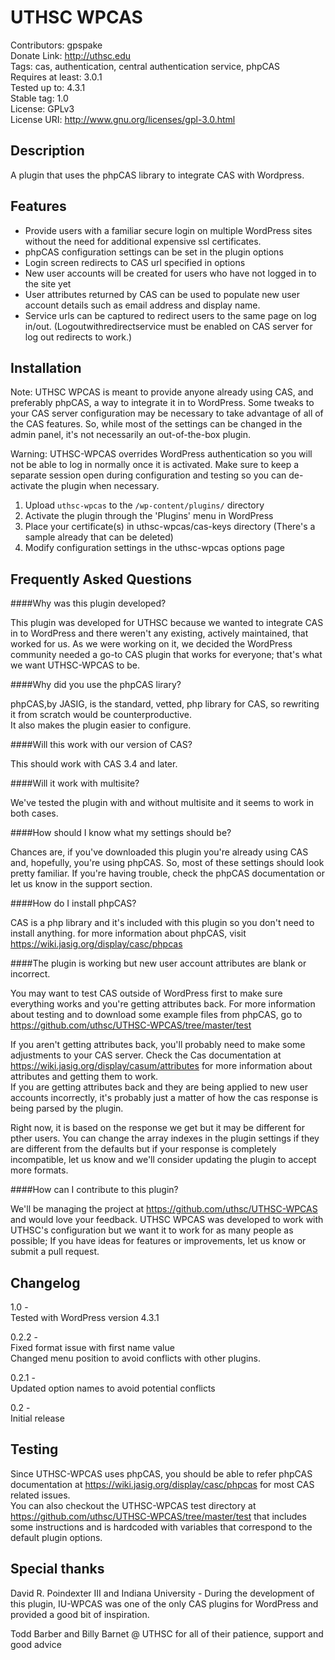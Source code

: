 UTHSC WPCAS
=========

Contributors: gpspake  
Donate Link: http://uthsc.edu  
Tags: cas, authentication, central authentication service, phpCAS  
Requires at least: 3.0.1  
Tested up to: 4.3.1  
Stable tag: 1.0  
License: GPLv3  
License URI: http://www.gnu.org/licenses/gpl-3.0.html


Description
---

A plugin that uses the phpCAS library to integrate CAS with Wordpress.

Features
---

* Provide users with a familiar secure login on multiple WordPress sites without the need for additional expensive ssl certificates.
* phpCAS configuration settings can be set in the plugin options
* Login screen redirects to CAS url specified in options
* New user accounts will be created for users who have not logged in to the site yet
* User attributes returned by CAS can be used to populate new user account details such as email address and display name.
* Service urls can be captured to redirect users to the same page on log in/out. (Logoutwithredirectservice must be enabled on CAS server for log out redirects to work.)


Installation
---

Note: UTHSC WPCAS is meant to provide anyone already using CAS, and preferably phpCAS, a way to integrate it in to WordPress.
Some tweaks to your CAS server configuration may be necessary to take advantage of all of the CAS features. 
So, while most of the settings can be changed in the admin panel, it's not necessarily an out-of-the-box plugin.

Warning: UTHSC-WPCAS overrides WordPress authentication so you will not be able to log in normally once it is activated.
Make sure to keep a separate session open during configuration and testing so you can de-activate the plugin when necessary. 

1. Upload `uthsc-wpcas` to the `/wp-content/plugins/` directory
1. Activate the plugin through the 'Plugins' menu in WordPress
1. Place your certificate(s) in uthsc-wpcas/cas-keys directory (There's a sample already that can be deleted)
1. Modify configuration settings in the uthsc-wpcas options page


Frequently Asked Questions    
---

####Why was this plugin developed?

This plugin was developed for UTHSC because we wanted to integrate CAS in to WordPress and there weren't any existing, actively maintained, that worked for us.
As we were working on it, we decided the WordPress community needed a go-to CAS plugin that works for everyone; that's what we want UTHSC-WPCAS to be.

####Why did you use the phpCAS lirary?

phpCAS,by JASIG, is the standard, vetted, php library for CAS, so rewriting it from scratch would be counterproductive.  
It also makes the plugin easier to configure.

####Will this work with our version of CAS?

This should work with CAS 3.4 and later.

####Will it work with multisite?

We've tested the plugin with and without multisite and it seems to work in both cases.

####How should I know what my settings should be?

Chances are, if you've downloaded this plugin you're already using CAS and, hopefully, you're using phpCAS.
So, most of these settings should look pretty familiar. If you're having trouble, check the phpCAS documentation or let us know in the support section.

####How do I install phpCAS?

CAS is a php library and it's included with this plugin so you don't need to install anything.
for more information about phpCAS, visit https://wiki.jasig.org/display/casc/phpcas


####The plugin is working but new user account attributes are blank or incorrect.

You may want to test CAS outside of WordPress first to make sure everything works and you're getting attributes back. For more information about testing and to download some example files from phpCAS, go to https://github.com/uthsc/UTHSC-WPCAS/tree/master/test

If you aren't getting attributes back, you'll probably need to make some adjustments to your CAS server. Check the Cas documentation at https://wiki.jasig.org/display/casum/attributes for more information about attributes and getting them to work.  
If you are getting attributes back and they are being applied to new user accounts incorrectly, it's probably just a matter of how the cas response is being parsed by the plugin.  

Right now, it is based on the response we get but it may be different for pther users. You can change the array indexes in the plugin settings if they are different from the defaults but if your response is completely incompatible, let us know and we'll consider updating the plugin to accept more formats.

####How can I contribute to this plugin?

We'll be managing the project at https://github.com/uthsc/UTHSC-WPCAS and would love your feedback.
UTHSC WPCAS was developed to work with UTHSC's configuration but we want it to work for as many people as possible;
If you have ideas for features or improvements, let us know or submit a pull request.


Changelog
---
1.0 -  
Tested with WordPress version 4.3.1

0.2.2 -  
Fixed format issue with first name value  
Changed menu position to avoid conflicts with other plugins.

0.2.1 -  
Updated option names to avoid potential conflicts  
  
0.2 -  
Initial release

Testing
---

Since UTHSC-WPCAS uses phpCAS, you should be able to refer phpCAS documentation at https://wiki.jasig.org/display/casc/phpcas for most CAS related issues.  
You can also checkout the UTHSC-WPCAS test directory at https://github.com/uthsc/UTHSC-WPCAS/tree/master/test that includes some instructions and is hardcoded with variables that correspond to the default plugin options.


Special thanks
---

David R. Poindexter III and Indiana University - During the development of this plugin, IU-WPCAS was one of the only CAS plugins for WordPress and provided a good bit of inspiration.

Todd Barber and Billy Barnet @ UTHSC for all of their patience, support and good advice

